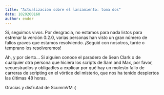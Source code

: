 ```yaml
---
title: "Actualización sobre el lanzamiento: toma dos"
date: 1020260160
author: ender
---
```


Sí, seguimos vivos. Por desgracia, no estamos para nada listos para estrenar la versión 0.2.0, varias personas han visto un gran número de fallos graves que estamos resolviendo. ¡Seguid con nosotros, tarde o temprano los resolveremos!  
  
Ah, y por cierto... Si alguien conoce el paradero de Sean Clark o de cualquier otra persona que hiciera los scripts de Sam and Max, por favor, secuestradlos y obligadles a explicar por qué hay un molesto fallo de carreras de scripting en el vórtice del misterio, que nos ha tenido despiertos las últimas 48 horas.  
  
Gracias y disfrutad de ScummVM :)

